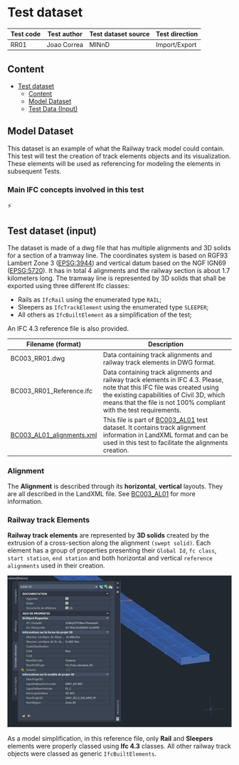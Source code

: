 # Test dataset

| Test code | Test author     | Test dataset source | Test direction |
|-----------|-----------------|---------------------|----------------|
| RR01      | Joao Correa     | MINnD               | Import/Export  |

## Content
- [Test dataset](#test-dataset)
  - [Content](#content)
  - [Model Dataset](#model-dataset)
  - [Test Data (Input)](#test-data-input)


## Model Dataset

This dataset is an example of what the Railway track model could contain. This test will test the creation of track elements objects and its visualization. These elements will be used as referencing for modeling the elements in subsequent Tests. 


### Main IFC concepts involved in this test

:zap:


## Test dataset (input)

The dataset is made of a dwg file that has multiple alignments and 3D solids for a section of a tramway line. The coordinates system is based on RGF93 Lambert Zone 3 ([EPSG:3944](https://epsg.io/3944)) and vertical datum based on the NGF IGN69 ([EPSG:5720](https://epsg.io/5720)).
 It has in total 4 alignments and the railway section is about 1.7 kilometers long. The tramway line is represented by 3D solids that shall be exported using three different Ifc classes:
- Rails as `IfcRail` using the enumerated type `RAIL`;
- Sleepers as `IfcTrackElement` using the enumerated type `SLEEPER`;
- All others as `IfcBuiltElement` as a simplification of the test;

An IFC 4.3 reference file is also provided.

| Filename (format)           | Description                                              |
|-----------------------------|-----------------------------------------------------------------------------------------|
|  BC003_RR01.dwg             |  Data containing track alignments and railway track elements in DWG format.  |
|  BC003_RR01_Reference.ifc  |  Data containing track alignments and railway track elements in IFC 4.3. Please, note that this IFC file was created using the existing capabilities of Civil 3D, which means that the file is not 100% compliant with the test requirements.  |
|  [BC003_AL01_alignments.xml](./Dataset/BC003_AL01_alignments.XML)   | This file is part of [BC003_AL01](https://github.com/bSI-RailwayRoom/IFC4.x-IF/tree/3ac4acd3e4e8aeca250a98d59297a125319743a4/tests/BC003_AL01) test dataset. It contains track alignment information in LandXML format and can be used in this test to facilitate the alignments creation.   |


### Alignment

The **Alignment** is described through its **horizontal**, **vertical** layouts. They are all described in the LandXML file. See [BC003_AL01](https://github.com/bSI-RailwayRoom/IFC4.x-IF/tree/3ac4acd3e4e8aeca250a98d59297a125319743a4/tests/BC003_AL01) for more information.

### Railway track Elements
**Railway track elements** are represented by **3D solids** created by the extrusion of a cross-section along the alignment `(swept solid)`. 
Each element has a group of properties presenting their `Global Id`, `fc class`, `start station`, `end station` and both horizontal and vertical `reference alignments` used in their creation.

<img src="./BC003_RR01_railway_objects.png"/>

As a model simplification, in this reference file, only **Rail** and **Sleepers** elements were properly classed using **Ifc 4.3** classes. All other railway track objects were classed as generic `IfcBuiltElements`.

